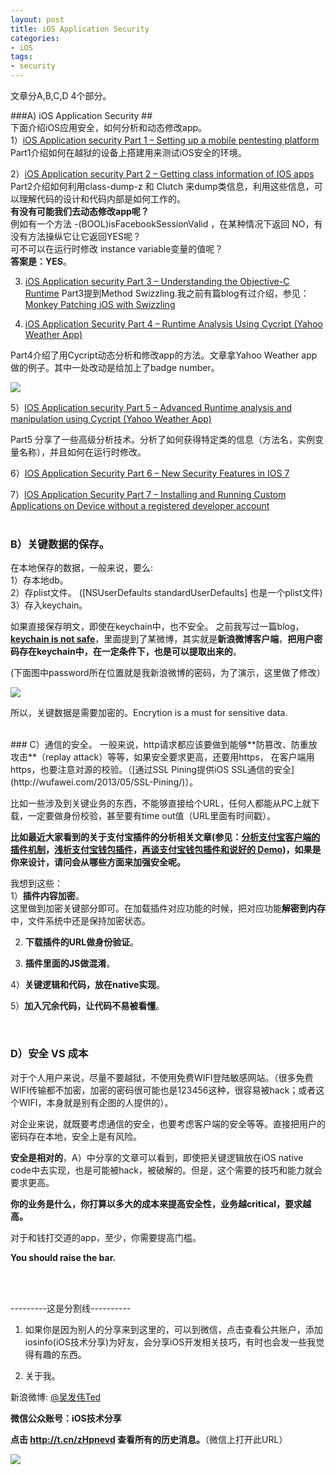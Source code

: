 ```yaml
---
layout: post  
title: iOS Application Security
categories:  
- iOS  
tags:    
- security    
---   
```

 
 
文章分A,B,C,D 4个部分。

###A) iOS Application Security ##
<br />
下面介绍iOS应用安全，如何分析和动态修改app。    
1）[iOS Application security Part 1 – Setting up a mobile pentesting platform](http://resources.infosecinstitute.com/ios-application-security-part-1-setting-up-a-mobile-pentesting-platform/) 
Part1介绍如何在越狱的设备上搭建用来测试iOS安全的环境。

2）[iOS Application security Part 2 – Getting class information of IOS apps](http://resources.infosecinstitute.com/ios-application-security-part-2-getting-class-information-of-ios-apps/) 
Part2介绍如何利用class-dump-z 和 Clutch 来dump类信息，利用这些信息，可以理解代码的设计和代码内部是如何工作的。  
**有没有可能我们去动态修改app呢？**  
例如有一个方法 -(BOOL)isFacebookSessionValid ，在某种情况下返回 NO，有没有方法操纵它让它返回YES呢？  
可不可以在运行时修改 instance variable变量的值呢？  
**答案是：YES**。  

3) [iOS Application security Part 3 – Understanding the Objective-C Runtime](http://resources.infosecinstitute.com/ios-application-security-part-3-understanding-the-objective-c-runtime/) 
Part3提到Method Swizzling.我之前有篇blog有过介绍，参见：[Monkey Patching iOS with Swizzling](http://wufawei.com/2013/06/Monkey-Patching-iOS-with-Swizzling/)

4) [iOS Application Security Part 4 – Runtime Analysis Using Cycript (Yahoo Weather App)](http://resources.infosecinstitute.com/ios-application-security-part-4-runtime-analysis-using-cycript-yahoo-weather-app/)

Part4介绍了用Cycript动态分析和修改app的方法。文章拿Yahoo Weather app做的例子。其中一处改动是给加上了badge number。

![](http://farm3.staticflickr.com/2823/9241398663_b80335cd23.jpg)


5）[IOS Application security Part 5 – Advanced Runtime analysis and manipulation using Cycript (Yahoo Weather App)](http://resources.infosecinstitute.com/ios-application-security-part-5-advanced-runtime-analysis-and-manipulation-using-cycript-yahoo-weather-app/)  

Part5 分享了一些高级分析技术。分析了如何获得特定类的信息（方法名，实例变量名称），并且如何在运行时修改。   

6）[IOS Application Security Part 6 – New Security Features in IOS 7](http://resources.infosecinstitute.com/ios-application-security-part-6-new-security-features-in-ios-7/)

7）[IOS Application Security Part 7 – Installing and Running Custom Applications on Device without a registered developer account](http://resources.infosecinstitute.com/ios-application-security-part-7-installing-and-running-custom-applications-on-device-without-a-registered-developer-account/)
<br />
<br />
### B）关键数据的保存。 ##
在本地保存的数据，一般来说，要么:  
1）存本地db。      
2）存plist文件。  ([NSUserDefaults standardUserDefaults] 也是一个plist文件)  
3）存入keychain。  

如果直接保存明文，即使在keychain中，也不安全。
之前我写过一篇blog，[**keychain is not safe**](http://wufawei.com/2013/06/Keychain-is-not-safe/)，里面提到了某微博，其实就是**新浪微博客户端**，**把用户密码存在keychain中，在一定条件下，也是可以提取出来的**。
   
 (下面图中password所在位置就是我新浪微博的密码，为了演示，这里做了修改）



![](http://farm6.staticflickr.com/5446/8937211262_0a3c9a75b6.jpg)


所以，关键数据是需要加密的。Encrytion is a must for sensitive data.

   
<br />
### C）通信的安全。  
一般来说，http请求都应该要做到能够**防篡改、防重放攻击**（replay attack）等等，如果安全要求更高，还要用https，
在客户端用https，也要注意对源的校验。（[通过SSL Pining提供iOS SSL通信的安全](http://wufawei.com/2013/05/SSL-Pining/)）。

比如一些涉及到关键业务的东西，不能够直接给个URL，任何人都能从PC上就下载，一定要做身份校验，甚至要有time out值（URL里面有时间戳）。  

**比如最近大家看到的关于支付宝插件的分析相关文章(参见：[分析支付宝客户端的插件机制](http://blog.devtang.com/blog/2013/06/23/alipay-plugin-mechanism/)，[浅析支付宝钱包插件](http://imallen.com/blog/2013/06/26/inside-alipay-plugin.html)，[再谈支付宝钱包插件和说好的 Demo](http://imallen.com/blog/2013/07/06/about-alipay-plugin-and-phonegap.html))，如果是你来设计，请问会从哪些方面来加强安全呢。**

我想到这些：  
 1）**插件内容加密**。  
   这里做到加密关键部分即可。在加载插件对应功能的时候，把对应功能**解密到内存**中，文件系统中还是保持加密状态。  

 2) **下载插件的URL做身份验证**。  

 3)   **插件里面的JS做混淆**。  

 4）**关键逻辑和代码，放在native实现**。  

 5）**加入冗余代码，让代码不易被看懂**。  

<br />


### D）安全 VS 成本 ##


对于个人用户来说，尽量不要越狱，不使用免费WIFI登陆敏感网站。（很多免费WIFI传输都不加密，加密的密码很可能也是123456这种，很容易被hack；或者这个WIFI，本身就是别有企图的人提供的）。


对企业来说，就既要考虑通信的安全，也要考虑客户端的安全等等。直接把用户的密码存在本地，安全上是有风险。



**安全是相对的**，A）中分享的文章可以看到，即使把关键逻辑放在iOS native code中去实现，也是可能被hack，被破解的。但是，这个需要的技巧和能力就会要求更高。

**你的业务是什么，你打算以多大的成本来提高安全性，业务越critical，要求越高。**

对于和钱打交道的app，至少，你需要提高门槛。

**You should raise the bar.**        


<br/>
<br/>

---------这是分割线----------
<br />

1) 如果你是因为别人的分享来到这里的，可以到微信，点击查看公共账户，添加
   iosinfo(iOS技术分享)为好友，会分享iOS开发相关技巧，有时也会发一些我觉得有趣的东西。

  
2)  关于我。  

新浪微博: [@吴发伟Ted](http://weibo.com/wufawei)

**微信公众账号：iOS技术分享**

 **点击     **<http://t.cn/zHpnevd>**   查看所有的历史消息。**（微信上打开此URL）

                 
![](http://farm3.staticflickr.com/2861/8836295022_023774dd2f_m.jpg)